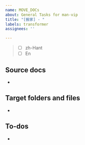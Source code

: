 ```yaml
---
name: MOVE_DOCs
about: General Tasks for man-vip
title: "[搬家] - "
labels: transformer
assignees: ''

---
```


> - [ ] zh-Hant
> - [ ] En

## Source docs

- 


## Target folders and files
-  


## To-dos
-
